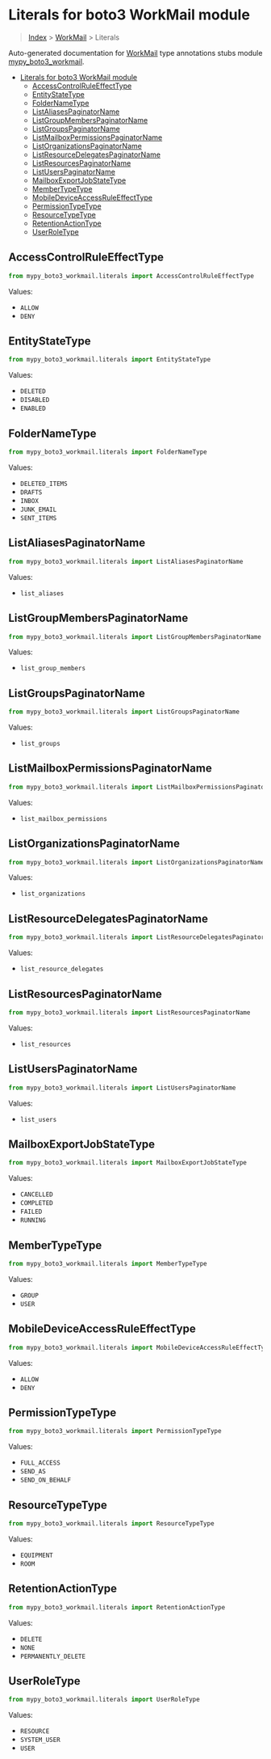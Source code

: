 # Literals for boto3 WorkMail module

> [Index](..) > [WorkMail](.) > Literals

Auto-generated documentation for
[WorkMail](https://boto3.amazonaws.com/v1/documentation/api/1.17.71/reference/services/workmail.html#WorkMail)
type annotations stubs module
[mypy_boto3_workmail](https://pypi.org/project/mypy-boto3-workmail/).

- [Literals for boto3 WorkMail module](#literals-for-boto3-workmail-module)
  - [AccessControlRuleEffectType](#accesscontrolruleeffecttype)
  - [EntityStateType](#entitystatetype)
  - [FolderNameType](#foldernametype)
  - [ListAliasesPaginatorName](#listaliasespaginatorname)
  - [ListGroupMembersPaginatorName](#listgroupmemberspaginatorname)
  - [ListGroupsPaginatorName](#listgroupspaginatorname)
  - [ListMailboxPermissionsPaginatorName](#listmailboxpermissionspaginatorname)
  - [ListOrganizationsPaginatorName](#listorganizationspaginatorname)
  - [ListResourceDelegatesPaginatorName](#listresourcedelegatespaginatorname)
  - [ListResourcesPaginatorName](#listresourcespaginatorname)
  - [ListUsersPaginatorName](#listuserspaginatorname)
  - [MailboxExportJobStateType](#mailboxexportjobstatetype)
  - [MemberTypeType](#membertypetype)
  - [MobileDeviceAccessRuleEffectType](#mobiledeviceaccessruleeffecttype)
  - [PermissionTypeType](#permissiontypetype)
  - [ResourceTypeType](#resourcetypetype)
  - [RetentionActionType](#retentionactiontype)
  - [UserRoleType](#userroletype)

## AccessControlRuleEffectType

```python
from mypy_boto3_workmail.literals import AccessControlRuleEffectType
```

Values:

- `ALLOW`
- `DENY`

## EntityStateType

```python
from mypy_boto3_workmail.literals import EntityStateType
```

Values:

- `DELETED`
- `DISABLED`
- `ENABLED`

## FolderNameType

```python
from mypy_boto3_workmail.literals import FolderNameType
```

Values:

- `DELETED_ITEMS`
- `DRAFTS`
- `INBOX`
- `JUNK_EMAIL`
- `SENT_ITEMS`

## ListAliasesPaginatorName

```python
from mypy_boto3_workmail.literals import ListAliasesPaginatorName
```

Values:

- `list_aliases`

## ListGroupMembersPaginatorName

```python
from mypy_boto3_workmail.literals import ListGroupMembersPaginatorName
```

Values:

- `list_group_members`

## ListGroupsPaginatorName

```python
from mypy_boto3_workmail.literals import ListGroupsPaginatorName
```

Values:

- `list_groups`

## ListMailboxPermissionsPaginatorName

```python
from mypy_boto3_workmail.literals import ListMailboxPermissionsPaginatorName
```

Values:

- `list_mailbox_permissions`

## ListOrganizationsPaginatorName

```python
from mypy_boto3_workmail.literals import ListOrganizationsPaginatorName
```

Values:

- `list_organizations`

## ListResourceDelegatesPaginatorName

```python
from mypy_boto3_workmail.literals import ListResourceDelegatesPaginatorName
```

Values:

- `list_resource_delegates`

## ListResourcesPaginatorName

```python
from mypy_boto3_workmail.literals import ListResourcesPaginatorName
```

Values:

- `list_resources`

## ListUsersPaginatorName

```python
from mypy_boto3_workmail.literals import ListUsersPaginatorName
```

Values:

- `list_users`

## MailboxExportJobStateType

```python
from mypy_boto3_workmail.literals import MailboxExportJobStateType
```

Values:

- `CANCELLED`
- `COMPLETED`
- `FAILED`
- `RUNNING`

## MemberTypeType

```python
from mypy_boto3_workmail.literals import MemberTypeType
```

Values:

- `GROUP`
- `USER`

## MobileDeviceAccessRuleEffectType

```python
from mypy_boto3_workmail.literals import MobileDeviceAccessRuleEffectType
```

Values:

- `ALLOW`
- `DENY`

## PermissionTypeType

```python
from mypy_boto3_workmail.literals import PermissionTypeType
```

Values:

- `FULL_ACCESS`
- `SEND_AS`
- `SEND_ON_BEHALF`

## ResourceTypeType

```python
from mypy_boto3_workmail.literals import ResourceTypeType
```

Values:

- `EQUIPMENT`
- `ROOM`

## RetentionActionType

```python
from mypy_boto3_workmail.literals import RetentionActionType
```

Values:

- `DELETE`
- `NONE`
- `PERMANENTLY_DELETE`

## UserRoleType

```python
from mypy_boto3_workmail.literals import UserRoleType
```

Values:

- `RESOURCE`
- `SYSTEM_USER`
- `USER`
